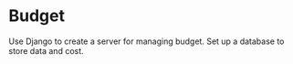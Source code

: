 # Budget
Use Django to create a server for managing budget.
Set up a database to store data and cost. 
